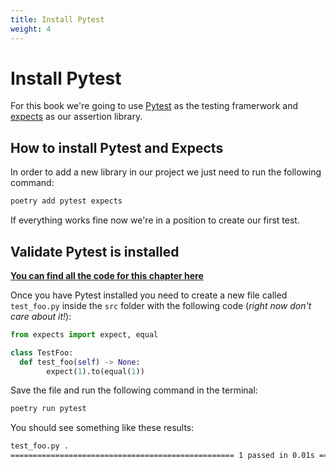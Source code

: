 ```yaml
---
title: Install Pytest
weight: 4
---
```


# Install Pytest

For this book we're going to use [Pytest](https://docs.pytest.org/en/6.2.x/contents.html) 
as the testing framerwork and [expects](https://expects.readthedocs.io) as our assertion library. 

## How to install Pytest and Expects

In order to add a new library in our project we just need to run the following command:

```sh
poetry add pytest expects
```

If everything works fine now we're in a position to create our first test.

## Validate Pytest is installed

**[You can find all the code for this chapter here](https://github.com/pmareke/learn-python-with-tests/tree/main/examples/test_foo.py)**

Once you have Pytest installed you need to create
a new file called `test_foo.py` inside the `src` folder with the following code
(*right now don't care about it!*):

```python
from expects import expect, equal

class TestFoo:
  def test_foo(self) -> None:
        expect(1).to(equal(1))
```
Save the file and run the following command in the terminal:

```sh
poetry run pytest
```

You should see something like these results:

```sh
test_foo.py .                                                                                                   [100%]
================================================== 1 passed in 0.01s ==================================================
```
